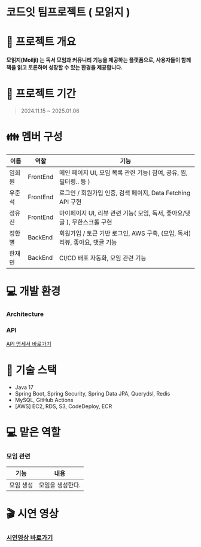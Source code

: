 # 코드잇 팀프로젝트 ( 모읽지 )

# 👋 프로젝트 개요

#### 모읽지(Moilji) 는 독서 모임과 커뮤니티 기능을 제공하는 플랫폼으로, 사용자들이 함께 책을 읽고 토론하며 성장할 수 있는 환경을 제공합니다.

# 📅 프로젝트 기간

> 2024.11.15 ~ 2025.01.06

# 👪 멤버 구성

| 이름  | 역할  | 기능                              |
|-----|-----|---------------------------------|
| 임희원 | FrontEnd | 메인 페이지 UI, 모임 목록 관련 기능( 참여, 공유, 찜, 필터링.. 등 ) |
| 우준석 | FrontEnd  | 로그인 / 회원가입 인증, 검색 페이지, Data Fetching API 구현 |
| 정유진 | FrontEnd  | 마이페이지 UI, 리뷰 관련 기능( 모임, 독서, 좋아요/댓글 ), 무한스크롤 구현 |
| 정한별 | BackEnd  | 회원가입 / 토큰 기반 로그인, AWS 구축, (모임, 독서) 리뷰, 좋아요, 댓글 기능   |
| 한재민 | BackEnd  | CI/CD 배포 자동화, 모임 관련 기능 |

# 💻 개발 환경

### Architecture

### API

[API 명세서 바로가기](https://docs.google.com/spreadsheets/d/1lcUy45KENA28HkA6w2CRJwkndWbBS591vnjQbwSXX9s/edit?usp=sharing)

# 🔧 기술 스택

- Java 17
- Spring Boot, Spring Security, Spring Data JPA, Querydsl, Redis
- MySQL, GitHub Actions
- [AWS] EC2, RDS, S3, CodeDeploy, ECR

# 💻 맡은 역할

### 모임 관련

| 기능          | 내용                                                                     |
|-------------|------------------------------------------------------------------------|
| 모임 생성       | 모임을 생성한다. |


# 🎬 시연 영상
### [시연영상 바로가기](https://youtu.be/MFbDF_wRzKw)
